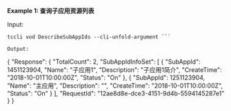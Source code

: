 **Example 1: 查询子应用资源列表**



Input: 

```
tccli vod DescribeSubAppIds --cli-unfold-argument ```

Output: 
```
{
    "Response": {
        "TotalCount": 2,
        "SubAppIdInfoSet": [
            {
                "SubAppId": 1451123904,
                "Name": "子应用1",
                "Description": "子应用1简介",
                "CreateTime": "2018-10-01T10:00:00Z",
                "Status": "On"
            },
            {
                "SubAppId": 1251123904,
                "Name": "主应用",
                "Description": "",
                "CreateTime": "2018-10-01T10:00:00Z",
                "Status": "On"
            }
        ],
        "RequestId": "12ae8d8e-dce3-4151-9d4b-5594145287e1"
    }
}
```

